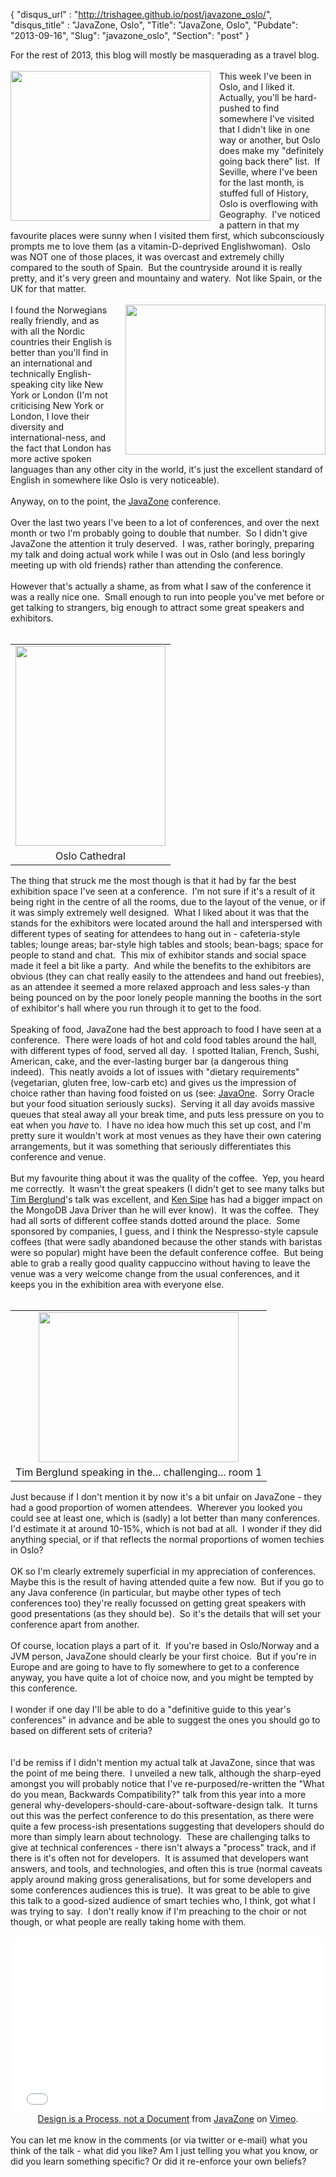 {
 "disqus_url" : "http://trishagee.github.io/post/javazone_oslo/",
 "disqus_title" : "JavaZone, Oslo",
 "Title": "JavaZone, Oslo",
 "Pubdate": "2013-09-16",
 "Slug": "javazone_oslo",
 "Section": "post"
}
<div class="p1">For the rest of 2013, this blog will mostly be masquerading as a travel blog.</div><div class="p1"><br /></div><div class="separator" style="clear: both; text-align: center;"><a href="http://2.bp.blogspot.com/-ZKxlx0E2d_Y/UjQ263mZgoI/AAAAAAAAL3E/QcASu9GHV1g/s1600/2013-09-11+12.03.58.jpg" imageanchor="1" style="clear: left; float: left; margin-bottom: 1em; margin-right: 1em;"><img border="0" height="240" src="http://2.bp.blogspot.com/-ZKxlx0E2d_Y/UjQ263mZgoI/AAAAAAAAL3E/QcASu9GHV1g/s320/2013-09-11+12.03.58.jpg" width="320" /></a></div><div class="p1">This week I've been in Oslo, and I liked it.&nbsp; Actually, you'll be hard-pushed to find somewhere I've visited that I didn't like in one way or another, but Oslo does make my "definitely going back there" list.&nbsp; If Seville, where I've been for the last month, is stuffed full of History, Oslo is overflowing with Geography.&nbsp; I've noticed a pattern in that my favourite places were sunny when I visited them first, which subconsciously prompts me to love them (as a vitamin-D-deprived Englishwoman).&nbsp; Oslo was NOT one of those places, it was overcast and extremely chilly compared to the south of Spain.&nbsp; But the countryside around it is really pretty, and it's very green and mountainy and watery.&nbsp; Not like Spain, or the UK for that matter.</div><div class="p1"><br /></div><div class="separator" style="clear: both; text-align: center;"><a href="http://3.bp.blogspot.com/-l8Z8KXmpKQA/UjQ3BjasABI/AAAAAAAAL3M/lqpZNemtBNs/s1600/TheBayAndCastle.jpg" imageanchor="1" style="clear: right; float: right; margin-bottom: 1em; margin-left: 1em;"><img border="0" height="240" src="http://3.bp.blogspot.com/-l8Z8KXmpKQA/UjQ3BjasABI/AAAAAAAAL3M/lqpZNemtBNs/s320/TheBayAndCastle.jpg" width="320" /></a></div><div class="p1">I found the Norwegians really friendly, and as with all the Nordic countries their English is better than you'll find in an international and technically English-speaking city like New York or London (I'm not criticising New York or London, I love their diversity and international-ness, and the fact that London has more active spoken languages than any other city in the world, it's just the excellent standard of English in somewhere like Oslo is very noticeable).</div><div class="p2"><br /></div><div class="p1">Anyway, on to the point, the <a href="http://jz13.java.no/">JavaZone</a> conference.</div><div class="p2"><br /></div><div class="p1">Over the last two years I've been to a lot of conferences, and over the next month or two I'm probably going to double that number.&nbsp; So I didn't give JavaZone the attention it truly deserved.&nbsp; I was, rather boringly, preparing my talk and doing actual work while I was out in Oslo (and less boringly meeting up with old friends) rather than attending the conference.</div><div class="p2"><br /></div><div class="p1">However that's actually a shame, as from what I saw of the conference it was a really nice one.&nbsp; Small enough to run into people you've met before or get talking to strangers, big enough to attract some great speakers and exhibitors.</div><div class="p1"><br /></div><table cellpadding="0" cellspacing="0" class="tr-caption-container" style="float: left; margin-right: 1em; text-align: left;"><tbody><tr><td style="text-align: center;"><a href="http://1.bp.blogspot.com/-dUOZk2Z_lZw/UjQ3x6hh2PI/AAAAAAAAL3c/Elqo9UACsGM/s1600/2013-09-12+14.46.45.jpg" imageanchor="1" style="clear: left; margin-bottom: 1em; margin-left: auto; margin-right: auto;"><img border="0" height="320" src="http://1.bp.blogspot.com/-dUOZk2Z_lZw/UjQ3x6hh2PI/AAAAAAAAL3c/Elqo9UACsGM/s320/2013-09-12+14.46.45.jpg" width="240" /></a></td></tr><tr><td class="tr-caption" style="text-align: center;">Oslo Cathedral</td></tr></tbody></table><div class="p1">The thing that struck me the most though is that it had by far the best exhibition space I've seen at a conference.&nbsp; I'm not sure if it's a result of it being right in the centre of all the rooms, due to the layout of the venue, or if it was simply extremely well designed.&nbsp; What I liked about it was that the stands for the exhibitors were located around the hall and interspersed with different types of seating for attendees to hang out in - cafeteria-style tables; lounge areas; bar-style high tables and stools; bean-bags; space for people to stand and chat.&nbsp; This mix of exhibitor stands and social space made it feel a bit like a party.&nbsp; And while the benefits to the exhibitors are obvious (they can chat really easily to the attendees and hand out freebies), as an attendee it seemed a more relaxed approach and less sales-y than being pounced on by the poor lonely people manning the booths in the sort of exhibitor's hall where you run through it to get to the food.</div><div class="p2"><br /></div><div class="p1">Speaking of food, JavaZone had the best approach to food I have seen at a conference.&nbsp; There were loads of hot and cold food tables around the hall, with different types of food, served all day.&nbsp; I spotted Italian, French, Sushi, American, cake, and the ever-lasting burger bar (a dangerous thing indeed).&nbsp; This neatly avoids a lot of issues with "dietary requirements" (vegetarian, gluten free, low-carb etc) and gives us the impression of choice rather than having food foisted on us (see: <a href="http://www.oracle.com/javaone/index.html">JavaOne</a>.&nbsp; Sorry Oracle but your food situation seriously sucks).&nbsp; Serving it all day avoids massive queues that steal away all your break time, and puts less pressure on you to eat when you <i>have</i>&nbsp;to.&nbsp; I have no idea how much this set up cost, and I'm pretty sure it wouldn't work at most venues as they have their own catering arrangements, but it was something that seriously differentiates this conference and venue.</div><div class="p2"><br /></div><div class="p1">But my favourite thing about it was the quality of the coffee.&nbsp; Yep, you heard me correctly.&nbsp; It wasn't the great speakers (I didn't get to see many talks but <a href="https://twitter.com/tlberglund">Tim Berglund</a>'s talk was excellent, and <a href="https://twitter.com/kensipe">Ken Sipe</a> has had a bigger impact on the MongoDB Java Driver than he will ever know).&nbsp; It was the coffee.&nbsp; They had all sorts of different coffee stands dotted around the place.&nbsp; Some sponsored by companies, I guess, and I think the Nespresso-style capsule coffees (that were sadly abandoned because the other stands with baristas were so popular) might have been the default conference coffee.&nbsp; But being able to grab a really good quality cappuccino without having to leave the venue was a very welcome change from the usual conferences, and it keeps you in the exhibition area with everyone else.</div><div class="p2"><br /></div><table align="center" cellpadding="0" cellspacing="0" class="tr-caption-container" style="float: right; margin-left: 1em; text-align: right;"><tbody><tr><td style="text-align: center;"><a href="http://2.bp.blogspot.com/-jHyU7NwU9T4/UjQ3UErSuzI/AAAAAAAAL3U/sjbnzRcyUj8/s1600/TheStage.jpg" imageanchor="1" style="margin-left: auto; margin-right: auto;"><img border="0" height="240" src="http://2.bp.blogspot.com/-jHyU7NwU9T4/UjQ3UErSuzI/AAAAAAAAL3U/sjbnzRcyUj8/s320/TheStage.jpg" width="320" /></a></td></tr><tr><td class="tr-caption" style="text-align: center;">Tim Berglund speaking in the... challenging... room 1</td></tr></tbody></table><div class="p1">Just because if I don't mention it by now it's a bit unfair on JavaZone - they had a good proportion of women attendees.&nbsp; Wherever you looked you could see at least one, which is (sadly) a lot better than many conferences.&nbsp; I'd estimate it at around 10-15%, which is not bad at all.&nbsp; I wonder if they did anything special, or if that reflects the normal proportions of women techies in Oslo?</div><div class="p2"><br /></div><div class="p1">OK so I'm clearly extremely superficial in my appreciation of conferences.&nbsp; Maybe this is the result of having attended quite a few now.&nbsp; But if you go to any Java conference (in particular, but maybe other types of tech conferences too) they're really focussed on getting great speakers with good presentations (as they should be).&nbsp; So it's the details that will set your conference apart from another.</div><div class="p2"><br /></div><div class="p1">Of course, location plays a part of it.&nbsp; If you're based in Oslo/Norway and a JVM person, JavaZone should clearly be your first choice.&nbsp; But if you're in Europe and are going to have to fly somewhere to get to a conference anyway, you have quite a lot of choice now, and you might be tempted by this conference.</div><div class="p2"><br /></div><div class="p1">I wonder if one day I'll be able to do a "definitive guide to this year's conferences" in advance and be able to suggest the ones you should go to based on different sets of criteria?</div><div class="p1"><br /></div><div class="p1"><br /></div><div class="p1">I'd be remiss if I didn't mention my actual talk at JavaZone, since that was the point of me being there.&nbsp; I unveiled a new talk, although the sharp-eyed amongst you will probably notice that I've re-purposed/re-written the "What do you mean, Backwards Compatibility?" talk from this year into a more general why-developers-should-care-about-software-design talk.&nbsp; It turns out this was the perfect conference to do this presentation, as there were quite a few process-ish presentations suggesting that developers should do more than simply learn about technology.&nbsp; These are challenging talks to give at technical conferences - there isn't always a "process" track, and if there is it's often not for developers.&nbsp; It is assumed that developers want answers, and tools, and technologies, and often this is true (normal caveats apply around making gross generalisations, but for some developers and some conferences audiences this is true).&nbsp; It was great to be able to give this talk to a good-sized audience of smart techies who, I think, got what I was trying to say.&nbsp; I don't really know if I'm preaching to the choir or not though, or what people are really taking home with them.</div><div class="p2"><div style="text-align: center;"><br /></div></div><div style="text-align: center;"><iframe allowfullscreen="" frameborder="0" height="281" mozallowfullscreen="" src="//player.vimeo.com/video/74553077" webkitallowfullscreen="" width="500"></iframe> </div><div style="text-align: center;"><a href="http://vimeo.com/74553077">Design is a Process, not a Document</a> from <a href="http://vimeo.com/javazone">JavaZone</a> on <a href="https://vimeo.com/">Vimeo</a>.</div><div style="text-align: center;"><br /></div><div class="p1">You can let me know in the comments (or via twitter or e-mail) what you think of the talk - what did you like? Am I just telling you what you know, or did you learn something specific? Or did it re-enforce your own beliefs? &nbsp;</div>
